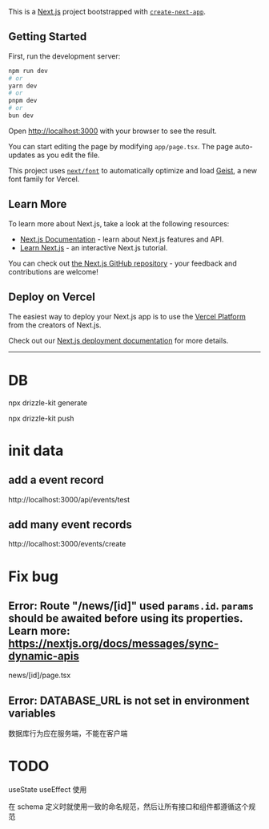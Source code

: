 This is a [Next.js](https://nextjs.org) project bootstrapped with [`create-next-app`](https://nextjs.org/docs/app/api-reference/cli/create-next-app).

## Getting Started

First, run the development server:

```bash
npm run dev
# or
yarn dev
# or
pnpm dev
# or
bun dev
```

Open [http://localhost:3000](http://localhost:3000) with your browser to see the result.

You can start editing the page by modifying `app/page.tsx`. The page auto-updates as you edit the file.

This project uses [`next/font`](https://nextjs.org/docs/app/building-your-application/optimizing/fonts) to automatically optimize and load [Geist](https://vercel.com/font), a new font family for Vercel.

## Learn More

To learn more about Next.js, take a look at the following resources:

- [Next.js Documentation](https://nextjs.org/docs) - learn about Next.js features and API.
- [Learn Next.js](https://nextjs.org/learn) - an interactive Next.js tutorial.

You can check out [the Next.js GitHub repository](https://github.com/vercel/next.js) - your feedback and contributions are welcome!

## Deploy on Vercel

The easiest way to deploy your Next.js app is to use the [Vercel Platform](https://vercel.com/new?utm_medium=default-template&filter=next.js&utm_source=create-next-app&utm_campaign=create-next-app-readme) from the creators of Next.js.

Check out our [Next.js deployment documentation](https://nextjs.org/docs/app/building-your-application/deploying) for more details.

----------------

# DB

npx drizzle-kit generate

npx drizzle-kit push

# init data

## add a event record

http://localhost:3000/api/events/test

## add many event records

http://localhost:3000/events/create

# Fix bug

## Error: Route "/news/[id]" used `params.id`. `params` should be awaited before using its properties. Learn more: https://nextjs.org/docs/messages/sync-dynamic-apis

news/[id]/page.tsx

## Error: DATABASE_URL is not set in environment variables

数据库行为应在服务端，不能在客户端

# TODO

useState useEffect 使用

在 schema 定义时就使用一致的命名规范，然后让所有接口和组件都遵循这个规范
